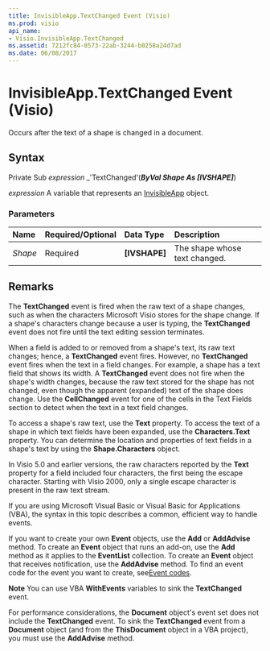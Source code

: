 ```yaml
---
title: InvisibleApp.TextChanged Event (Visio)
ms.prod: visio
api_name:
- Visio.InvisibleApp.TextChanged
ms.assetid: 7212fc84-0573-22ab-3244-b0258a24d7ad
ms.date: 06/08/2017
---
```



# InvisibleApp.TextChanged Event (Visio)

Occurs after the text of a shape is changed in a document.


## Syntax

Private Sub  _expression_ _'TextChanged'(**_ByVal Shape As [IVSHAPE]_**)

 _expression_ A variable that represents an [InvisibleApp](./Visio.InvisibleApp.md) object.


### Parameters



|**Name**|**Required/Optional**|**Data Type**|**Description**|
|:-----|:-----|:-----|:-----|
| _Shape_|Required| **[IVSHAPE]**|The shape whose text changed.|

## Remarks

The  **TextChanged** event is fired when the raw text of a shape changes, such as when the characters Microsoft Visio stores for the shape change. If a shape's characters change because a user is typing, the **TextChanged** event does not fire until the text editing session terminates.

When a field is added to or removed from a shape's text, its raw text changes; hence, a  **TextChanged** event fires. However, no **TextChanged** event fires when the text in a field changes. For example, a shape has a text field that shows its width. A **TextChanged** event does not fire when the shape's width changes, because the raw text stored for the shape has not changed, even though the apparent (expanded) text of the shape does change. Use the **CellChanged** event for one of the cells in the Text Fields section to detect when the text in a text field changes.

To access a shape's raw text, use the  **Text** property. To access the text of a shape in which text fields have been expanded, use the **Characters.Text** property. You can determine the location and properties of text fields in a shape's text by using the **Shape.Characters** object.

In Visio 5.0 and earlier versions, the raw characters reported by the  **Text** property for a field included four characters, the first being the escape character. Starting with Visio 2000, only a single escape character is present in the raw text stream.

If you are using Microsoft Visual Basic or Visual Basic for Applications (VBA), the syntax in this topic describes a common, efficient way to handle events.

If you want to create your own  **Event** objects, use the **Add** or **AddAdvise** method. To create an **Event** object that runs an add-on, use the **Add** method as it applies to the **EventList** collection. To create an **Event** object that receives notification, use the **AddAdvise** method. To find an event code for the event you want to create, see[Event codes](../visio/Concepts/event-codesvisio.md).




 **Note**  You can use VBA  **WithEvents** variables to sink the **TextChanged** event.

For performance considerations, the  **Document** object's event set does not include the **TextChanged** event. To sink the **TextChanged** event from a **Document** object (and from the **ThisDocument** object in a VBA project), you must use the **AddAdvise** method.


